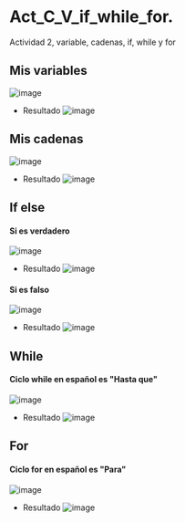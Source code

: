 # Act_C_V_if_while_for.
Actividad 2, variable, cadenas, if, while y for

## Mis variables
![image](https://github.com/user-attachments/assets/6d68e830-2004-4a80-8986-4b596bf660af)
- Resultado
  ![image](https://github.com/user-attachments/assets/327b40bb-88c5-4bc5-8d11-e8d4a74db6d7)

  

## Mis cadenas
![image](https://github.com/user-attachments/assets/d841f640-aa78-451f-8b45-c5b56d7db9e0)
- Resultado
  ![image](https://github.com/user-attachments/assets/778aadeb-f1a1-400c-b76e-26dd1ef2bd22)

  

## If else

#### Si es verdadero
![image](https://github.com/user-attachments/assets/8f333e3d-e303-4ff0-b5d4-406572e30716)
- Resultado
  ![image](https://github.com/user-attachments/assets/fd46b448-9337-48a4-8d61-852392e2439b)

#### Si es falso
![image](https://github.com/user-attachments/assets/8c999d82-5c8d-42d0-8fc8-9900eb8e11f4)
- Resultado
  ![image](https://github.com/user-attachments/assets/5fc425df-6da0-496b-ae3e-b0f4e6dac5b2)

## While
#### Ciclo while en español es "Hasta que"
![image](https://github.com/user-attachments/assets/8027e1d1-b6ea-4426-9833-f381609c6e81)
- Resultado
  ![image](https://github.com/user-attachments/assets/408e2b5e-3725-4708-b0a6-58dcacaec750)

## For
#### Ciclo for en español es "Para"
![image](https://github.com/user-attachments/assets/141fe538-2eec-421b-b96f-d0f972c31d6f)
- Resultado
  ![image](https://github.com/user-attachments/assets/2537106c-0a56-4e9c-8fe5-69c2a1b57e19)

   

 




   
  


